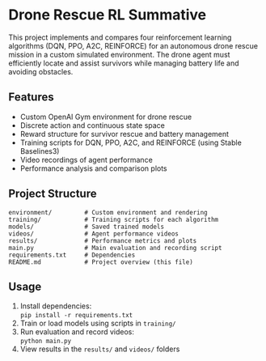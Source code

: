 # Drone Rescue RL Summative

This project implements and compares four reinforcement learning algorithms (DQN, PPO, A2C, REINFORCE) for an autonomous drone rescue mission in a custom simulated environment. The drone agent must efficiently locate and assist survivors while managing battery life and avoiding obstacles.

## Features
- Custom OpenAI Gym environment for drone rescue
- Discrete action and continuous state space
- Reward structure for survivor rescue and battery management
- Training scripts for DQN, PPO, A2C, and REINFORCE (using Stable Baselines3)
- Video recordings of agent performance
- Performance analysis and comparison plots

## Project Structure
```
environment/         # Custom environment and rendering
training/            # Training scripts for each algorithm
models/              # Saved trained models
videos/              # Agent performance videos
results/             # Performance metrics and plots
main.py              # Main evaluation and recording script
requirements.txt     # Dependencies
README.md            # Project overview (this file)
```

## Usage
1. Install dependencies:  
   `pip install -r requirements.txt`
2. Train or load models using scripts in `training/`
3. Run evaluation and record videos:  
   `python main.py`
4. View results in the `results/` and `videos/` folders

##
